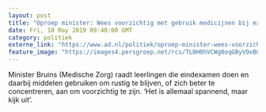 ```yaml
---
layout: post
title: "Oproep minister: Wees voorzichtig met gebruik medicijnen bij examen"
date: Fri, 10 May 2019 09:40:00 GMT
category: politiek
externe_link: "https://www.ad.nl/politiek/oproep-minister-wees-voorzichtig-met-gebruik-medicijnen-bij-examen~ae79ea24/"
feature_image: "https://images4.persgroep.net/rcs/TL0H0hVCWg0oqGByVOxB0wgyaGI/diocontent/141590128/_fitwidth/400/?appId=21791a8992982cd8da851550a453bd7f&quality=0.7"
---
```


Minister Bruins (Medische Zorg) raadt leerlingen die eindexamen doen en daarbij middelen gebruiken om rustig te blijven, of zich beter te concentreren, aan om voorzichtig te zijn. ‘Het is allemaal spannend, maar kijk uit’.

